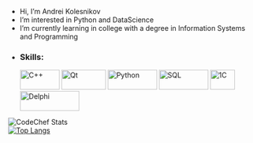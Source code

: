 -  Hi, I’m Andrei Kolesnikov
-  I’m interested in Python and DataScience
-  I’m currently learning in college with a degree in Information Systems and Programming
-  
  ### Skills:
  <img src="https://github.com/user-attachments/assets/d34b9b82-be15-4835-a04a-1b34f58c784c" alt="C++" width="80" height="40">
  <img src="https://github.com/user-attachments/assets/033b4537-cc04-450b-8d8a-88160660558f" alt="Qt" width="90" height="40">
  <img src="https://github.com/user-attachments/assets/ccf38437-056d-4ad4-9c9b-d232f9b07b3d" alt="Python" width="100" height="40">
  <img src="https://github.com/user-attachments/assets/a1d7d26b-17cf-4d47-b0d9-592603832f23" alt="SQL" width="100" height="40">
  <img src="https://github.com/user-attachments/assets/f27b272f-43ef-40b4-8843-328df94f2b00" alt="1C" width="50" height="40">
  <img src="https://github.com/user-attachments/assets/11f73655-6fc1-40e5-8c36-42452c9af81c" alt="Delphi" width="120" height="40">

![CodeChef Stats](https://codechef-readme-stats.onrender.com/andrei88?v=1)   
[![Top Langs](https://github-readme-stats.vercel.app/api/top-langs/?username=AndryushkaKolesnikov&layout=compact)](https://github.com/AndryushkaKolesnikov/github-readme-stats)
<!---
AndryushkaKolesnikov/AndryushkaKolesnikov is a ✨ special ✨ repository because its `README.md` (this file) appears on your GitHub profile.
You can click the Preview link to take a look at your changes.
--->
